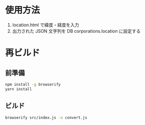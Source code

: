 # 使用方法

1. location.html で緯度・経度を入力
2. 出力された JSON 文字列を DB corporations.location に設定する

# 再ビルド

## 前準備

```bash
npm install -g browserify
yarn install
```

## ビルド

```bash
browserify src/index.js -o convert.js
```
